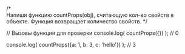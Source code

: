 /*  
  Напиши функцию countProps(obj), считающую кол-во свойств в объекте.
  Функция возвращает количество свойств.
*/

// Вызовы функции для проверки
console.log(
  countProps({})
); // 0

console.log(
  countProps({a: 1, b: 3, c: 'hello'})
); // 3